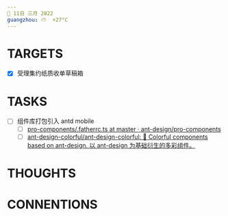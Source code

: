 ```yaml
---
📆 11日 三月 2022
guangzhou: ⛅️  +27°C
---
```


# TARGETS
- [x] 受理集约纸质收单草稿箱

# TASKS
- [ ] 组件库打包引入 antd mobile
	- [ ] [pro-components/.fatherrc.ts at master · ant-design/pro-components](https://github.com/ant-design/pro-components/blob/master/.fatherrc.ts)
	- [ ] [ant-design-colorful/ant-design-colorful: 🌈 Colorful components based on ant-design. 以 ant-design 为基础衍生的多彩组件。](https://github.com/ant-design-colorful/ant-design-colorful)

# THOUGHTS

# CONNENTIONS